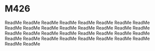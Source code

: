 # M426

ReadMe ReadMe ReadMe ReadMe ReadMe ReadMe ReadMe ReadMe ReadMe ReadMe ReadMe ReadMe ReadMe ReadMe ReadMe ReadMe ReadMe ReadMe ReadMe ReadMe ReadMe ReadMe ReadMe ReadMe ReadMe ReadMe ReadMe ReadMe ReadMe ReadMe ReadMe ReadMe ReadMe ReadMe 
